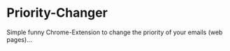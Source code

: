 # Priority-Changer
Simple funny Chrome-Extension to change the priority of your emails (web pages)...
